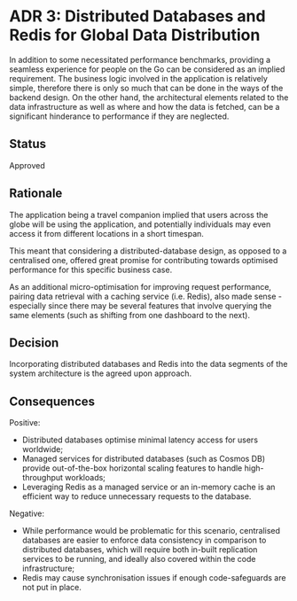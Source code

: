
# ADR 3: Distributed Databases and Redis for Global Data Distribution

In addition to some necessitated performance benchmarks, providing a seamless experience for people on the Go can be considered as an implied requirement. The business logic involved in the application is relatively simple, therefore there is only so much that can be done in the ways of the backend design. On the other hand, the architectural elements related to the data infrastructure as well as where and how the data is fetched, can be a significant hinderance to performance if they are neglected.

## Status

Approved

## Rationale 

The application being a travel companion implied that users across the globe will be using the application, and potentially individuals may even access it from different locations in a short timespan.

This meant that considering a distributed-database design, as opposed to a centralised one, offered great promise for contributing towards optimised performance for this specific business case.

As an additional micro-optimisation for improving request performance, pairing data retrieval with a caching service (i.e. Redis), also made sense - especially since there may be several features that involve querying the same elements (such as shifting from one dashboard to the next).

## Decision 

Incorporating distributed databases and Redis into the data segments of the system architecture is the agreed upon approach.

## Consequences

Positive:
* Distributed databases optimise minimal latency access for users worldwide;
* Managed services for distributed databases (such as Cosmos DB) provide out-of-the-box horizontal scaling features to handle high-throughput workloads;
* Leveraging Redis as a managed service or an in-memory cache is an efficient way to reduce unnecessary requests to the database.

Negative:  
* While performance would be problematic for this scenario, centralised databases are easier to enforce data consistency in comparison to distributed databases, which will require both in-built replication services to be running, and ideally also covered within the code infrastructure;
* Redis may cause synchronisation issues if enough code-safeguards are not put in place.
